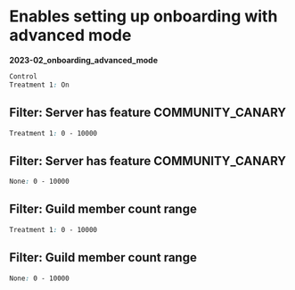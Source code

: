 # Enables setting up onboarding with advanced mode

**2023-02_onboarding_advanced_mode**

```css
Control
Treatment 1: On
```

## Filter: Server has feature COMMUNITY_CANARY
```css
Treatment 1: 0 - 10000
```
## Filter: Server has feature COMMUNITY_CANARY
```css
None: 0 - 10000
```
## Filter: Guild member count range
```css
Treatment 1: 0 - 10000
```
## Filter: Guild member count range
```css
None: 0 - 10000
```

